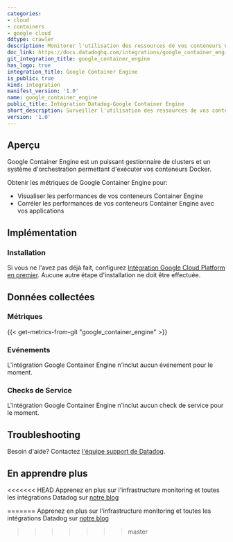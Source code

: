 ```yaml
---
categories:
- cloud
- containers
- google cloud
ddtype: crawler
description: Monitorer l'utilisation des ressources de vos conteneurs GCE.
doc_link: https://docs.datadoghq.com/integrations/google_container_engine/
git_integration_title: google_container_engine
has_logo: true
integration_title: Google Container Engine
is_public: true
kind: integration
manifest_version: '1.0'
name: google_container_engine
public_title: Intégration Datadog-Google Container Engine
short_description: Surveiller l'utilisation des ressources de vos conteneurs GCE.
version: '1.0'
---
```


## Aperçu
Google Container Engine est un puissant gestionnaire de clusters et un système d'orchestration permettant d'exécuter vos conteneurs Docker.

Obtenir les métriques de Google Container Engine pour:

* Visualiser les performances de vos conteneurs Container Engine
* Corréler les performances de vos conteneurs Container Engine avec vos applications

## Implémentation
### Installation

Si vous ne l'avez pas déjà fait, configurez [Intégration Google Cloud Platform en premier](https://docs.datadoghq.com/integrations/google_cloud_platform/). Aucune autre étape d'installation ne doit être effectuée.

## Données collectées
### Métriques
{{< get-metrics-from-git "google_container_engine" >}}

### Evénements
L'intégration Google Container Engine n'inclut aucun événement pour le moment.

### Checks de Service
L'intégration Google Container Engine n'inclut aucun check de service pour le moment.

## Troubleshooting
Besoin d'aide? Contactez  [l'équipe support de Datadog](http://docs.datadoghq.com/help/).

## En apprendre plus
<<<<<<< HEAD
Apprenez en plus sur l'infrastructure monitoring et toutes les intégrations Datadog sur [notre blog][3]

[1]: https://docs.datadoghq.com/integrations/google_cloud_platform/
[2]: http://docs.datadoghq.com/help/
[3]: https://www.datadoghq.com/blog/
=======
Apprenez en plus sur l'infrastructure monitoring et toutes les intégrations Datadog sur [notre blog](https://www.datadoghq.com/blog/)
>>>>>>> master
